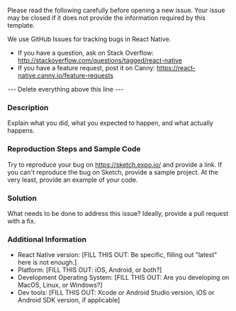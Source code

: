 Please read the following carefully before opening a new issue.
Your issue may be closed if it does not provide the information required by this template.

We use GitHub Issues for tracking bugs in React Native.

- If you have a question, ask on Stack Overflow: http://stackoverflow.com/questions/tagged/react-native
- If you have a feature request, post it on Canny: https://react-native.canny.io/feature-requests

--- Delete everything above this line ---

### Description

Explain what you did, what you expected to happen, and what actually happens.

### Reproduction Steps and Sample Code

Try to reproduce your bug on https://sketch.expo.io/ and provide a link. 
If you can't reproduce the bug on Sketch, provide a sample project. At the very least, provide an example of your code.

### Solution

What needs to be done to address this issue? Ideally, provide a pull request with a fix.

### Additional Information

* React Native version: [FILL THIS OUT: Be specific, filling out "latest" here is not enough.]
* Platform: [FILL THIS OUT: iOS, Android, or both?]
* Development Operating System: [FILL THIS OUT: Are you developing on MacOS, Linux, or Windows?]
* Dev tools: [FILL THIS OUT: Xcode or Android Studio version, iOS or Android SDK version, if applicable]

